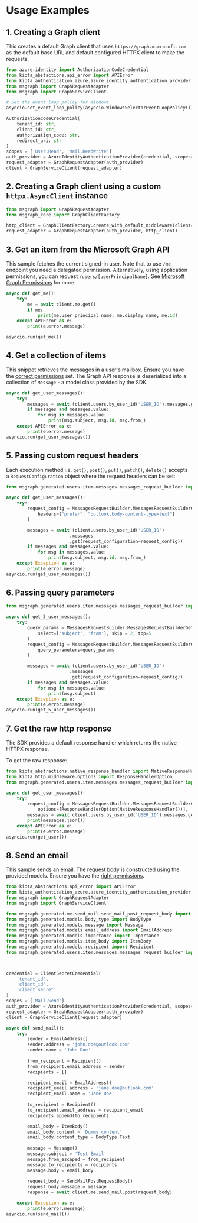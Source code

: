 # Usage Examples

## 1. Creating a Graph client
This creates a default Graph client that uses `https://graph.microsoft.com` as the default base URL and default configured HTTPX client to make the requests.

```py
from azure.identity import AuthorizationCodeCredential
from kiota_abstactions.api_error import APIError
from kiota_authentication_azure.azure_identity_authentication_provider import AzureIdentityAuthenticationProvider
from msgraph import GraphRequestAdapter
from msgraph import GraphServiceClient

# Set the event loop policy for Windows
asyncio.set_event_loop_policy(asyncio.WindowsSelectorEventLoopPolicy())

AuthorizationCodeCredential(
    tenant_id: str,
    client_id: str,
    authorization_code: str,
    redirect_uri: str
)
scopes = ['User.Read', 'Mail.ReadWrite']
auth_provider = AzureIdentityAuthenticationProvider(credential, scopes=scopes)
request_adapter = GraphRequestAdapter(auth_provider)
client = GraphServiceClient(request_adapter)
```

## 2. Creating a Graph client using a custom `httpx.AsyncClient` instance

```py
from msgraph import GraphRequestAdapter
from msgraph_core import GraphClientFactory

http_client = GraphClientFactory.create_with_default_middleware(client=httpx.AsyncClient())
request_adapter = GraphRequestAdapter(auth_provider, http_client)
```

## 3. Get an item from the Microsoft Graph API

This sample fetches the current signed-in user. Note that to use `/me` endpoint you need
a delegated permission. Alternatively, using application permissions, you can request `/users/[userPrincipalName]`. See [Microsoft Graph Permissions](https://docs.microsoft.com/en-us/graph/auth/auth-concepts#microsoft-graph-permissions) for more.


```py
async def get_me():
    try:
        me = await client.me.get()
        if me:
            print(me.user_principal_name, me.display_name, me.id)
    except APIError as e:
        print(e.error.message)

asyncio.run(get_me())
```

## 4. Get a collection of items
This snippet retrieves the messages in a user's mailbox. Ensure you have the [correct permissions](https://docs.microsoft.com/en-us/graph/api/user-list-messages?view=graph-rest-1.0&tabs=http#permissions) set.
The Graph API response is deserialized into a collection of `Message` - a model class provided by the SDK.

```py
async def get_user_messages():
    try:
        messages = await (client.users.by_user_id('USER_ID').messages.get())
        if messages and messages.value:
            for msg in messages.value:
                print(msg.subject, msg.id, msg.from_)
    except APIError as e:
        print(e.error.message)
asyncio.run(get_user_messages())
```

## 5. Passing custom request headers
Each execution method i.e. `get()`, `post()`, `put()`, `patch()`, `delete()` accepts a `RequestConfiguration` object where the request headers can be set:

```py
from msgraph.generated.users.item.messages.messages_request_builder import MessagesRequestBuilder

async def get_user_messages():
    try:
        request_config = MessagesRequestBuilder.MessagesRequestBuilderGetRequestConfiguration(
            headers={"prefer": "outlook.body-content-type=text"}
        )

        messages = await (client.users.by_user_id('USER_ID')
                        .messages
                        .get(request_configuration=request_config))
        if messages and messages.value:
            for msg in messages.value:
                print(msg.subject, msg.id, msg.from_)
    except Exception as e:
        print(e.error.message)
asyncio.run(get_user_messages())
```

## 6. Passing query parameters

```py
from msgraph.generated.users.item.messages.messages_request_builder import MessagesRequestBuilder

async def get_5_user_messages():
    try:
        query_params = MessagesRequestBuilder.MessagesRequestBuilderGetQueryParameters(
            select=['subject', 'from'], skip = 2, top=5
        )
        request_config = MessagesRequestBuilder.MessagesRequestBuilderGetRequestConfiguration(
            query_parameters=query_params
        )

        messages = await (client.users.by_user_id('USER_ID')
                        .messages
                        .get(request_configuration=request_config))
        if messages and messages.value:
            for msg in messages.value:
                print(msg.subject)
    except Exception as e:
        print(e.error.message)
asyncio.run(get_5_user_messages())
```

## 7. Get the raw http response
The SDK provides a default response handler which returns the native HTTPX response.

To get the raw response:
```py
from kiota_abstractions.native_response_handler import NativeResponseHandler
from kiota_http.middleware.options import ResponseHandlerOption
from msgraph.generated.users.item.messages.messages_request_builder import MessagesRequestBuilder

async def get_user_messages():
    try:
        request_config = MessagesRequestBuilder.MessagesRequestBuilderGetRequestConfiguration(
            options=[ResponseHandlerOption(NativeResponseHandler())], )
        messages = await client.users.by_user_id('USER_ID').messages.get(request_configuration=request_config)
        print(messages.json())
    except APIError as e:
        print(e.error.message)
asyncio.run(get_user())
```

## 8. Send an email

This sample sends an email. The request body is constructed using the provided models.
Ensure you have the [right permissions](https://docs.microsoft.com/en-us/graph/api/user-sendmail?view=graph-rest-1.0&tabs=http#permissions).

```py
from kiota_abstractions.api_error import APIError
from kiota_authentication_azure.azure_identity_authentication_provider import AzureIdentityAuthenticationProvider
from msgraph import GraphRequestAdapter
from msgraph import GraphServiceClient

from msgraph.generated.me.send_mail.send_mail_post_request_body import SendMailPostRequestBody
from msgraph.generated.models.body_type import BodyType
from msgraph.generated.models.message import Message
from msgraph.generated.models.email_address import EmailAddress
from msgraph.generated.models.importance import Importance
from msgraph.generated.models.item_body import ItemBody
from msgraph.generated.models.recipient import Recipient
from msgraph.generated.users.item.messages.messages_request_builder import MessagesRequestBuilder



credential = ClientSecretCredential(
    'tenant_id',
    'client_id',
    'client_secret'
)
scopes = ['Mail.Send']
auth_provider = AzureIdentityAuthenticationProvider(credential, scopes=scopes)
request_adapter = GraphRequestAdapter(auth_provider)
client = GraphServiceClient(request_adapter)

async def send_mail():
    try:
        sender = EmailAddress()
        sender.address = 'john.doe@outlook.com'
        sender.name = 'John Doe'
        
        from_recipient = Recipient()
        from_recipient.email_address = sender
        recipients = []

        recipient_email = EmailAddress()
        recipient_email.address = 'jane.doe@outlook.com'
        recipient_email.name = 'Jane Doe'
        
        to_recipient = Recipient()
        to_recipient.email_address = recipient_email
        recipients.append(to_recipient) 

        email_body = ItemBody()
        email_body.content = 'Dummy content'
        email_body.content_type = BodyType.Text
        
        message = Message()
        message.subject = 'Test Email'
        message.from_escaped = from_recipient
        message.to_recipients = recipients
        message.body = email_body
        
        request_body = SendMailPostRequestBody()
        request_body.message = message
        response = await client.me.send_mail.post(request_body)

    except Exception as e:
        print(e.error.message)
asyncio.run(send_mail())

```
